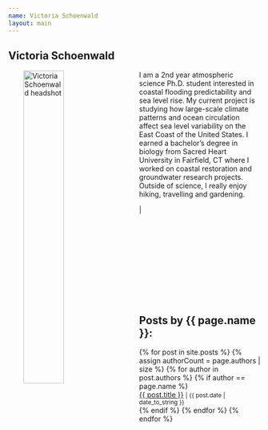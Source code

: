 ```yaml
---
name: Victoria Schoenwald
layout: main
---
```


<article class="article-page">
  <div class="page-content">
    <h2>Victoria Schoenwald</h2>
    <p><img src="{{ site.url }}/assets/img/Schoenwald_headshot.jpg" alt="Victoria Schoenwald headshot" width="40%" align="left" hspace="30">I am a 2nd year atmospheric science Ph.D. student interested in coastal flooding predictability and sea level rise. My current project is studying how large-scale climate patterns and ocean circulation affect sea level variability on the East Coast of the United States. I earned a bachelor’s degree in biology from Sacred Heart University in Fairfield, CT where I worked on coastal restoration and groundwater research projects. Outside of science, I really enjoy hiking, travelling and gardening.  </p>
    <a href="https://twitter.com/vkschoenwald" target="_blank"><i class="fa fa-twitter" aria-hidden="true"></i></a> | <a href="https://www.linkedin.com/in/victoria-schoenwald-69346a13b/![image](https://user-images.githubusercontent.com/35492267/120495347-9ead6900-c38a-11eb-9b2d-4d46554a98cf.png)
" target="_blank"><i class="fa fa-linkedin" aria-hidden="true"></i></a><br><br><br><br><br><br><br><br><br><br><br>
    <h2>Posts by {{ page.name }}:</h2>
    <ul>
    {% for post in site.posts %}
      {% assign authorCount = page.authors | size %}
      {% for author in post.authors %}
        {% if author == page.name %}
          <div class="tag-list">
            <span><a href="{{ site.baseurl }}{{ post.url }}">{{ post.title }}</a></span>
            <small><span>| {{ post.date | date_to_string }}</span></small>
          </div>
        {% endif %}
      {% endfor %}
    {% endfor %}
    </ul>
  </div> <!-- End Page Content -->
</article> <!-- End Article Page -->
